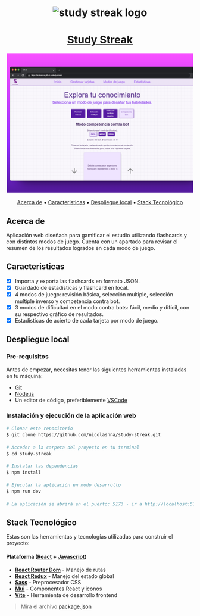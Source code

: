 <h1 align="center">
    <img alt="study streak logo" title="#About" src="./public/logo.ico" width="100"/>
</h1>

<h1 align="center">
  <a href="#"> Study Streak </a> 
</h1>

<div align="center">
  <img alt="preview web" src ="./docs/preview_game_mode.png" width="500"/>
</div>

<p align="center">
 <a href="#acerca-de">Acerca de</a> •
 <a href="#caracteristicas">Caracteristicas</a> •
 <a href="#despliegue-local">Despliegue local</a> • 
 <a href="#stack-tecnológico">Stack Tecnológico</a> 
</p>

## Acerca de

Aplicación web diseñada para gamificar el estudio utilizando flashcards y con distintos modos de juego. Cuenta con un apartado para revisar el resumen de los resultados logrados en cada modo de juego.

## Caracteristicas

- [x] Importa y exporta las flashcards en formato JSON.
- [x] Guardado de estadísticas y flashcard en local.
- [x] 4 modos de juego: revisión básica, selección multiple, selección multiple inverso y competencia contra bot.
- [x] 3 modos de dificultad en el modo contra bots: fácil, medio y difícil, con su respectivo gráfico de resultados.
- [x] Estadísticas de acierto de cada tarjeta por modo de juego.

## Despliegue local

### Pre-requisitos

Antes de empezar, necesitas tener las siguientes herramientas instaladas en tu máquina:

- [Git](https://git-scm.com)
- [Node.js](https://nodejs.org/en/)
- Un editor de código, preferiblemente [VSCode](https://code.visualstudio.com/)

### Instalación y ejecución de la aplicación web

```bash
# Clonar este repositorio
$ git clone https://github.com/nicolasnna/study-streak.git

# Acceder a la carpeta del proyecto en tu terminal
$ cd study-streak

# Instalar las dependencias
$ npm install

# Ejecutar la aplicación en modo desarrollo
$ npm run dev

# La aplicación se abrirá en el puerto: 5173 - ir a http://localhost:5173
```

## Stack Tecnológico

Estas son las herramientas y tecnologías utilizadas para construir el proyecto:

#### **Plataforma** ([React](https://reactjs.org/) + [Javascript](https://developer.mozilla.org/en-US/docs/Web/JavaScript/))

- **[React Router Dom](https://github.com/ReactTraining/react-router/tree/master/packages/react-router-dom)** - Manejo de rutas
- **[React Redux](https://github.com/reduxjs/react-redux)** - Manejo del estado global
- **[Sass](https://github.com/sass/dart-sass)** - Preprocesador CSS
- **[Mui](https://mui.com/)** - Componentes React y iconos
- **[Vite](https://vite.dev/)** - Herramienta de desarrollo frontend

> Mira el archivo [package.json](https://github.com/evelinsteiger/README-template/blob/master/package.json)
